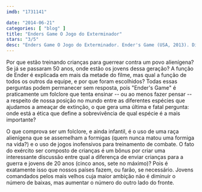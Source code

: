 ```yaml
---
imdb: "1731141"

date: "2014-06-21"
categories: [ "blog" ]
title: "Enders Game O Jogo do Exterminador"
stars: "3/5"
desc: "Enders Game O Jogo do Exterminador. Ender's Game (USA, 2013). Dirigido por Gavin Hood. Escrito por Gavin Hood, Orson Scott Card. Com Asa Butterfield, Harrison Ford, Hailee Steinfeld, Abigail Breslin, Ben Kingsley, Viola Davis, Aramis Knight, Suraj Partha, Moises Arias."
---
```

Por que estão treinando crianças para guerrear contra um povo alienígena? Se já se passaram 50 anos, onde estão os jovens dessa geração? A função de Ender é explicada em mais da metade do filme, mas qual a função de todos os outros da equipe, e por que foram escolhidos? Todas essas perguntas podem permanecer sem resposta, pois "Ender's Game" é praticamente um folclore que tenta ensinar -- ou ao menos fazer pensar -- a respeito de nossa posição no mundo entre as diferentes espécies que ajudamos a ameaçar de extinção, o que gera uma última e fatal pergunta: onde está a ética que define a sobrevivência de qual espécie é a mais importante?

O que comprova ser um folclore, e ainda infantil, é o uso de uma raça alienígena que se assemelham a formigas (quem nunca matou uma formiga na vida?) e o uso de jogos inofensivos para treinamento de combate. O fato do exército ser composto de crianças é um bônus por criar uma interessante discussão entre qual a diferença de enviar crianças para a guerra e jovens de 20 anos (cinco anos, sete no máximo)? Pois é exatamente isso que nossos países fazem, ou farão, se necessário. Jovens comandados pelos mais velhos cuja maior ambição não é diminuir o número de baixas, mas aumentar o número do outro lado do fronte.
